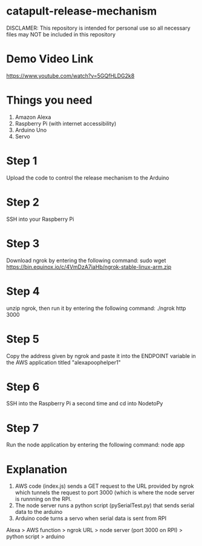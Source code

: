 # catapult-release-mechanism
DISCLAMER: This repository is intended for personal use so all necessary files may NOT be included in this repository

# Demo Video Link
https://www.youtube.com/watch?v=5GQfHLDG2k8

# Things you need
1. Amazon Alexa
2. Raspberry Pi (with internet accessibility)
3. Arduino Uno
4. Servo 

# Step 1
Upload the code to control the release mechanism to the Arduino

# Step 2
SSH into your Raspberry Pi 

# Step 3
Download ngrok by entering the following command: sudo wget https://bin.equinox.io/c/4VmDzA7iaHb/ngrok-stable-linux-arm.zip

# Step 4
unzip ngrok, then run it by entering the following command: ./ngrok http 3000

# Step 5
Copy the address given by ngrok and paste it into the ENDPOINT variable in the AWS application titled "alexapoophelper1"

# Step 6
SSH into the Raspberry Pi a second time and cd into NodetoPy

# Step 7 
Run the node application by entering the following command: node app

# Explanation
1. AWS code (index.js) sends a GET request to the URL provided by ngrok which tunnels the request to port 3000 (which is where the node server is runnning on the RPI.
2. The node server runs a python script (pySerialTest.py) that sends serial data to the arduino
3. Arduino code turns a servo when serial data is sent from RPI

Alexa > AWS function > ngrok URL > node server (port 3000 on RPI) > python script > arduino 


